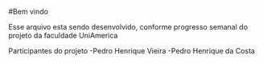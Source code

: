 #Bem vindo

Esse arquivo esta sendo desenvolvido, conforme progresso semanal do projeto da faculdade UniAmerica

Participantes do projeto
-Pedro Henrique Vieira
-Pedro Henrique da Costa
